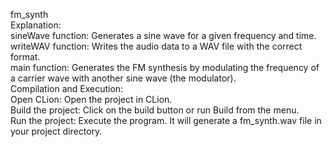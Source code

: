 <p>fm_synth<br>
Explanation:<br>
sineWave function: Generates a sine wave for a given frequency and time.<br>
writeWAV function: Writes the audio data to a WAV file with the correct format.<br>
main function: Generates the FM synthesis by modulating the frequency of a carrier wave with another sine wave (the modulator).<br>
Compilation and Execution:<br>
Open CLion: Open the project in CLion.<br>
Build the project: Click on the build button or run Build from the menu.<br>
Run the project: Execute the program. It will generate a fm_synth.wav file in your project directory.</p>
